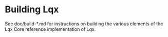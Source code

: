 Building Lqx
=============

See doc/build-*.md for instructions on building the various
elements of the Lqx Core reference implementation of Lqx.
